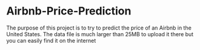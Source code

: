 # Airbnb-Price-Prediction
The purpose of this project is to try to predict the price of an Airbnb in the United States.
The data file is much larger than 25MB to upload it there but you can easily find it on the internet
